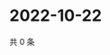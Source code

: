 # 2022-10-22

共 0 条

<!-- BEGIN WEIBO -->
<!-- 最后更新时间 Sat Oct 22 2022 02:27:13 GMT+0800 (China Standard Time) -->

<!-- END WEIBO -->
